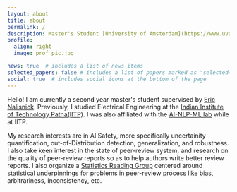```yaml
---
layout: about
title: about
permalink: /
description: Master's Student [University of Amsterdam](https://www.uva.nl/en)
profile:
  align: right
  image: prof_pic.jpg

news: true  # includes a list of news items
selected_papers: false # includes a list of papers marked as "selected={true}"
social: true  # includes social icons at the bottom of the page
---
```


Hello! I am currently a second year master's student supervised by [Eric Nalisnick](https://enalisnick.github.io/).
Previously, I studied Electrical Engineering at the [Indian Institute of Technology Patna(IITP)](https://www.iitp.ac.in/index.php/en-us/). I was also affiliated with the [AI-NLP-ML lab](https://www.iitp.ac.in/~ai-nlp-ml/) while at IITP.

My research interests are in AI Safety, more specifically uncertainity quantification, out-of-Distribution detection, generalization, and robustness. I also take keen interest in the state of peer-review system, and research on the quality of peer-review reports so as to help authors write better review reports. I also organize a [Statistics Reading Group](https://sites.google.com/view/statreadinggroup/home?authuser=0) centered around statistical underpinnings for problems in peer-review process like bias, arbitrariness, inconsistency, etc.


<!-- Link to your social media connections, too. This theme is set up to use [Font Awesome icons](http://fortawesome.github.io/Font-Awesome/) and [Academicons](https://jpswalsh.github.io/academicons/), like the ones below. Add your Facebook, Twitter, LinkedIn, Google Scholar, or just disable all of them. -->
